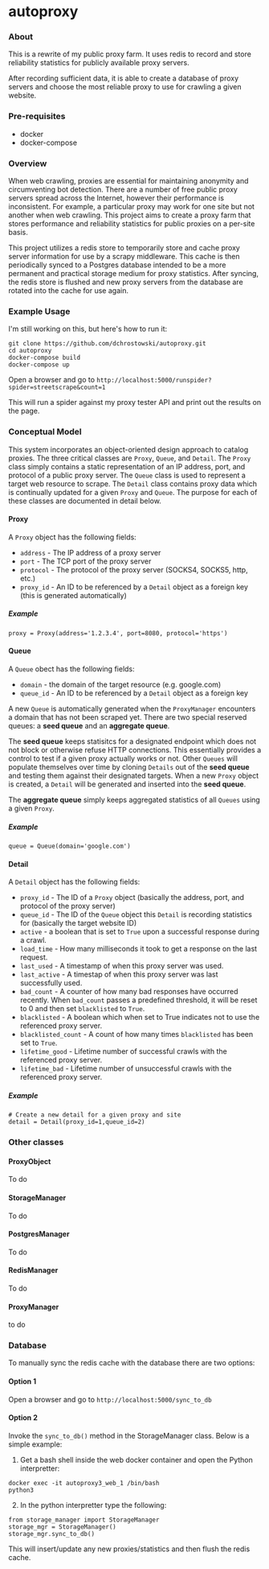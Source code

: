 # autoproxy


### About

This is a rewrite of my public proxy farm.  It uses redis to record and store reliability statistics for publicly available proxy servers.

After recording sufficient data, it is able to create a database of proxy servers and choose the most reliable proxy to use for crawling a given website.

### Pre-requisites
* docker
* docker-compose

### Overview
When web crawling, proxies are essential for maintaining anonymity and circumventing bot detection.  There are a number of free public proxy servers spread across the Internet, however their performance is inconsistent.  For example, a particular proxy may work for one site but not another when web crawling. This project aims to create a proxy farm that stores performance and reliability statistics for public proxies on a per-site basis.

This project utilizes a redis store to temporarily store and cache proxy server information for use by a scrapy middleware.  This cache is then periodically synced to a Postgres database intended to be a more permanent and practical storage medium for proxy statistics.  After syncing, the redis store is flushed and new proxy servers from the database are rotated into the cache for use again.

### Example Usage

I'm still working on this, but here's how to run it:

```
git clone https://github.com/dchrostowski/autoproxy.git
cd autoproxy
docker-compose build
docker-compose up
```
Open a browser and go to `http://localhost:5000/runspider?spider=streetscrape&count=1`

This will run a spider against my proxy tester API and print out the results on the page. 

### Conceptual Model
This system incorporates an object-oriented design approach to catalog proxies.  The three critical classes are `Proxy`, `Queue`, and `Detail`.  The `Proxy` class simply contains a static representation of an IP address, port, and protocol of a public proxy server.  The `Queue` class is used to represent a target web resource to scrape.  The `Detail` class contains proxy data which is continually updated for a given `Proxy` and `Queue`.  The purpose for each of these classes are documented in detail below.

#### Proxy
A `Proxy` object has the following fields:
* `address` - The IP address of a proxy server
* `port` - The TCP port of the proxy server
* `protocol` - The protocol of the proxy server (SOCKS4, SOCKS5, http, etc.)
* `proxy_id` - An ID to be referenced by a `Detail` object as a foreign key (this is generated automatically)
##### Example
```
proxy = Proxy(address='1.2.3.4', port=8080, protocol='https')
```

#### Queue
A `Queue` obect has the following fields:
* `domain` - the domain of the target resource (e.g. google.com)
* `queue_id` - An ID to be referenced by a `Detail` object as a foreign key

A new `Queue` is automatically generated when the `ProxyManager` encounters a domain that has not been scraped yet.  There are two special reserved queues: a **seed queue** and an **aggregate queue**.

The **seed queue** keeps statisitcs for a designated endpoint which does not not block or otherwise refuse HTTP connections.  This essentially provides a control to test if a given proxy actually works or not.  Other `Queues` will populate themselves over time by cloning `Details` out of the **seed queue** and testing them against their designated targets.  When a new `Proxy` object is created, a `Detail` will be generated and inserted into the **seed queue**.

The **aggregate queue** simply keeps aggregated statistics of all `Queues` using a given `Proxy`.

##### Example
```
queue = Queue(domain='google.com')
```

#### Detail
A `Detail` object has the following fields:
* `proxy_id` - The ID of a `Proxy` object (basically the address, port, and protocol of the proxy server)
* `queue_id` - The ID of the `Queue` object this `Detail` is recording statistics for (basically the target website ID)
* `active` - a boolean that is set to `True` upon a successful response during a crawl.
* `load_time` - How many milliseconds it took to get a response on the last request.
* `last_used` - A timestamp of when this proxy server was used.
* `last_active` - A timestap of when this proxy server was last successfully used.
* `bad_count` - A counter of how many bad responses have occurred recently.  When `bad_count` passes a predefined threshold, it will be reset to 0 and then set `blacklisted` to `True`.
* `blacklisted` - A boolean which when set to True indicates not to use the referenced proxy server.
* `blacklisted_count` - A count of how many times `blacklisted` has been set to `True`.
* `lifetime_good` - Lifetime number of successful crawls with the referenced proxy server.
* `lifetime_bad` - Lifetime number of unsuccessful crawls with the referenced proxy server.
##### Example
```
# Create a new detail for a given proxy and site
detail = Detail(proxy_id=1,queue_id=2)
```
### Other classes
#### ProxyObject
To do
#### StorageManager
To do
#### PostgresManager
To do
#### RedisManager
To do
#### ProxyManager
to do

### Database

To manually sync the redis cache with the database there are two options:
#### Option 1
Open a browser and go to `http://localhost:5000/sync_to_db`

#### Option 2
Invoke the `sync_to_db()` method in the StorageManager class.  Below is a simple example:
1. Get a bash shell inside the web docker container and open the Python interpretter:
```
docker exec -it autoproxy3_web_1 /bin/bash
python3
```
2. In the python interpretter type the following:
```
from storage_manager import StorageManager
storage_mgr = StorageManager()
storage_mgr.sync_to_db()
```
This will insert/update any new proxies/statistics and then flush the redis cache.




